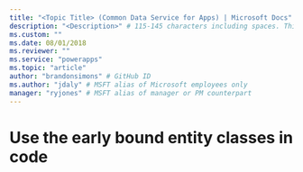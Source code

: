 ```yaml
---
title: "<Topic Title> (Common Data Service for Apps) | Microsoft Docs" # Intent and product brand in a unique string of 43-59 chars including spaces
description: "<Description>" # 115-145 characters including spaces. This abstract displays in the search result.
ms.custom: ""
ms.date: 08/01/2018
ms.reviewer: ""
ms.service: "powerapps"
ms.topic: "article"
author: "brandonsimons" # GitHub ID
ms.author: "jdaly" # MSFT alias of Microsoft employees only
manager: "ryjones" # MSFT alias of manager or PM counterpart
---
```

# Use the early bound entity classes in code

<!-- 
https://docs.microsoft.com/en-us/dynamics365/customer-engagement/developer/org-service/use-early-bound-entity-classes-create-update-delete

This topic has more about the OrganizationServiceContext class. It should be moved to the content about OrganizationServiceContext class

powerapps-docs/developer/common-data-service/org-service/organizationservicecontext.md

Seems like people don't use OrganizationServiceContext for CRUD b/c we provide no way to filter unchanged attributes on update, therefore it breaks one of our most important best practices. Yet this topic says 'a best practice is to use the generated organization service context class.'

-->